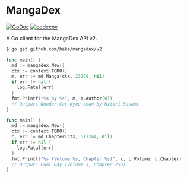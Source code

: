 # MangaDex

[![GoDoc](https://godoc.org/github.com/bake/mangadex?status.svg)](https://pkg.go.dev/github.com/bake/mangadex/v2)
[![codecov](https://codecov.io/gh/bake/mangadex/branch/v2/graph/badge.svg)](https://codecov.io/gh/bake/mangadex/branch/v2)
<!-- [![Go Report Card](https://goreportcard.com/badge/github.com/bake/mangadex)](https://goreportcard.com/report/github.com/bake/mangadex) -->

A Go client for the MangaDex API v2.

```bash
$ go get github.com/bake/mangadex/v2
```

```go
func main() {
  md := mangadex.New()
  ctx := context.TODO()
  m, err := md.Manga(ctx, 23279, nil)
  if err != nil {
    log.Fatal(err)
  }
  fmt.Printf("%s by %s", m, m.Author[0])
  // Output: Wonder Cat Kyuu-chan by Nitori Sasami
}
```

```go
func main() {
  md := mangadex.New()
  ctx := context.TODO()
  c, err := md.Chapter(ctx, 517244, nil)
  if err != nil {
    log.Fatal(err)
  }
  fmt.Printf("%s (Volume %s, Chapter %s)", c, c.Volume, c.Chapter)
  // Output: Cool Day (Volume 3, Chapter 253)
}
```
